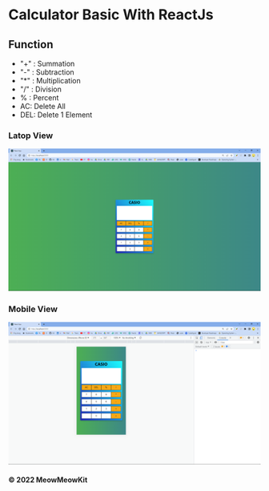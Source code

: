 # Calculator Basic With ReactJs

## Function
  - "+" : Summation
  - "-" : Subtraction
  - "*" : Multiplication
  - "/" : Division
  - % : Percent
  - AC: Delete All
  - DEL: Delete 1 Element
### Latop View
![Screenshot](https://github.com/MeowMeowKit/Calculator-Basic/blob/master/lapview.png)
### Mobile View
![Screenshot](https://github.com/MeowMeowKit/Calculator-Basic/blob/master/mbview.png)


#### © 2022 MeowMeowKit
